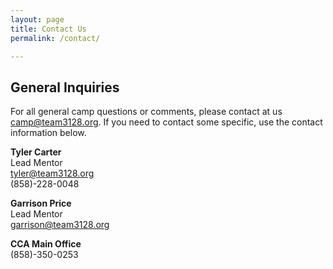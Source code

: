 ```yaml
---
layout: page
title: Contact Us
permalink: /contact/

---
```

## General Inquiries
For all general camp questions or comments, please contact at us camp@team3128.org. If you need to contact some specific, use the contact information below.

**Tyler Carter**  
Lead Mentor  
tyler@team3128.org  
(858)-228-0048  

**Garrison Price**  
Lead Mentor  
garrison@team3128.org  

**CCA Main Office**  
(858)-350-0253  

